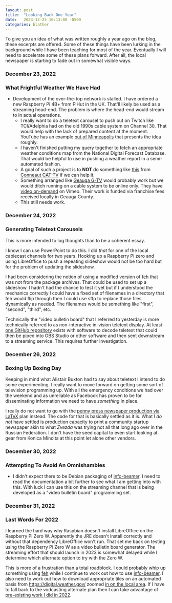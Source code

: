 ```yaml
---
layout: post
title:  "Looking Back One Year"
date:   2023-12-25 10:13:00 -0500
categories: blather
---
```

To give you an idea of what was written roughly a year ago on the blog, these excerpts are offered.  Some of these things have been lurking in the background while I have been teaching for most of the year.  Eventually I will need to accelerate some of these plans forward.  After all, the local newspaper is starting to fade out in somewhat visible ways.  

### December 23, 2022

### What Frightful Weather We Have Had

* Development of the over-the-top network is stalled.  I have ordered a new Raspberry Pi 4B+ from PiHut in the UK.  That'll likely be used as a streaming head-end.  The problem is where the head-end would stream to in actual operations.
  * I really want to do a teletext carousel to push out on Twitch like TCI/Adelphia had on the old 1990s cable system on Channel 30.  That would help with the lack of prepared content at the moment.  YouTube has an example [out of Minneapolis](https://youtu.be/bhw25jFm5So) that presents the idea roughly.
  * I haven't finished putting my query together to fetch an appropriate weather conditions map from the National Digital Forecast Database.  That would be helpful to use in pushing a weather report in a semi-automated fashion.
  * A goal of such a project is to **NOT** do something like [this](https://vimeo.com/783282497) from [Conneaut CAT-TV](https://vimeo.com/user126359532) if we can help it.
  * Something arranged like [Geauga G-TV](https://geaugatv.org/contact) would probably work but we would ditch running on a cable system to be online only.  They have [video on-demand](https://vimeo.com/gtvvideos) on Vimeo.  Their work is funded via franchise fees received locally in Geauga County.
  * This still needs work.

### December 24, 2022

### Generating Teletext Carousels

This is more intended to log thoughts than to be a coherent essay.

I know I can use PowerPoint to do this.  I did *that* for one of the local cablecast channels for two years.  Hooking up a Raspberry Pi zero and using LibreOffice to push a repeating slideshow would not be too hard but for the problem of updating the slideshow.

I had been considering the notion of using a modified version of [feh](http://web.archive.org/web/20221222032104/https://feh.finalrewind.org/) that was not from the package archives.  That could be used to set up a slideshow.  I hadn't had the chance to test it yet but if I understood the mechanics correctly I could have a fixed set of filenames in a directory that feh would flip through then I could use sftp to replace those files dynamically as needed.  The filenames would be something like "first", "second", "third", etc.

Technically the "video bulletin board" that I referred to yesterday is more technically referred to as non-interactive in-vision teletext display.  At least [one GitHub repository](https://github.com/peterkvt80/vbit-iv) exists with software to decode teletext that could then be piped into OBS Studio or other software and then sent downstream to a streaming service.  This requires further investigation.

### December 26, 2022

### Boxing Up Boxing Day

Keeping in mind what Alistair Buxton had to say about teletext I intend to do some experimenting.  I really want to move forward on getting some sort of television programming up.  With all the emergency conditions we had over the weekend and as unreliable as Facebook has proven to be for disseminating information we need to have *something* in place.

I really do not want to go with the [penny press newspaper production via LaTeX](https://code.launchpad.net/~skellat/+git/auto-newspaper) plan instead.  The code for that is basically settled as it is.  What I *do not* have settled is production capacity to print a community startup newspaper akin to what *Zvezda* was trying not all that long ago over in the Russian Federation.  I don't have the seed capital to even start looking at gear from Konica Minolta at this point let alone other vendors.

### December 30, 2022

### Attempting To Avoid An Omnishambles

* I didn't expect there to be Debian packaging of [info-beamer](https://info-beamer.com/).  I need to read the documentation a bit further to see what I am getting into with this.  With luck I can use this on the streaming channel that is being developed as a "video bulletin board" programming set.

### December 31, 2022

### Last Words For 2022

I learned the hard way why Raspbian doesn't install LibreOffice on the Raspberry Pi Zero W.  Apparently the JRE doesn't install correctly and without that dependency LibreOffice won't run.  That set me back on testing using the Raspberry Pi Zero W as a video bulletin board generator.  The streaming effort that should launch in 2023 is somewhat delayed while I determine which alternate option to try with the Zero W.  

This is more of a frustration than a total roadblock.  I could probably whip up something using [feh](https://feh.finalrewind.org/) while I continue to work out how to use [info-beamer](https://github.com/info-beamer).  I also need to work out how to download appropriate tiles on an automated basis from <https://digital.weather.gov/> zoomed [in on the local area](https://digital.weather.gov/?zoom=8&lat=41.3043&lon=-80.55885&layers=F000BTTTTTT&region=0&element=4&mxmz=false&barbs=true&subl=TTTTF&units=english&wunits=nautical&coords=latlon&tunits=localt).  If I have to fall back to the vodcasting alternate plan then I can take advantage of [pre-existing work I did in 2022](https://coyote.works/howtouse.html).
